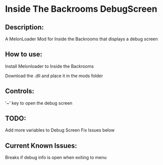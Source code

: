 # Inside The Backrooms DebugScreen
## Description:
A MelonLoader Mod for Inside the Backrooms that displays a debug screen

## How to use:
  Install Melonloader to Inside the Backrooms
  
  Download the .dll and place it in the mods folder 

## Controls:
  '~' key to open the debug screen

## TODO:
  Add more variables to Debug Screen
  Fix Issues below

## Current Known Issues:
  Breaks if debug info is open when exiting to menu
